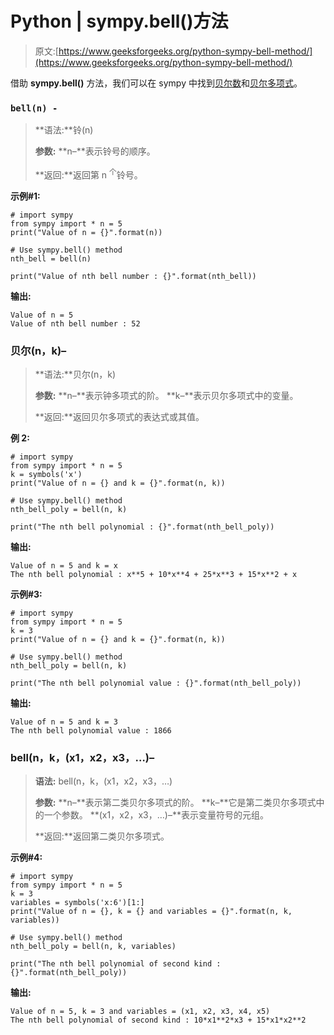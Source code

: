 # Python | sympy.bell()方法

> 原文:[https://www.geeksforgeeks.org/python-sympy-bell-method/](https://www.geeksforgeeks.org/python-sympy-bell-method/)

借助 **sympy.bell()** 方法，我们可以在 sympy 中找到[贝尔数](http://mathworld.wolfram.com/BellNumber.html)和[贝尔多项式](http://mathworld.wolfram.com/BellPolynomial.html)。

### `bell(n) -`

> **语法:**铃(n)
> 
> **参数:**
> **n–**表示铃号的顺序。
> 
> **返回:**返回第 n <sup>个</sup>铃号。

**示例#1:**

```
# import sympy 
from sympy import * n = 5
print("Value of n = {}".format(n))

# Use sympy.bell() method 
nth_bell = bell(n)  

print("Value of nth bell number : {}".format(nth_bell))  
```

**输出:**

```
Value of n = 5
Value of nth bell number : 52

```

### 贝尔(n，k)–

> **语法:**贝尔(n，k)
> 
> **参数:**
> **n–**表示钟多项式的阶。
> **k–**表示贝尔多项式中的变量。
> 
> **返回:**返回贝尔多项式的表达式或其值。

**例 2:**

```
# import sympy 
from sympy import * n = 5
k = symbols('x')
print("Value of n = {} and k = {}".format(n, k))

# Use sympy.bell() method 
nth_bell_poly = bell(n, k)  

print("The nth bell polynomial : {}".format(nth_bell_poly))  
```

**输出:**

```
Value of n = 5 and k = x
The nth bell polynomial : x**5 + 10*x**4 + 25*x**3 + 15*x**2 + x

```

**示例#3:**

```
# import sympy 
from sympy import * n = 5
k = 3
print("Value of n = {} and k = {}".format(n, k))

# Use sympy.bell() method 
nth_bell_poly = bell(n, k)  

print("The nth bell polynomial value : {}".format(nth_bell_poly))  
```

**输出:**

```
Value of n = 5 and k = 3
The nth bell polynomial value : 1866

```

### bell(n，k，(x1，x2，x3，…)–

> **语法:** bell(n，k，(x1，x2，x3，…)
> 
> **参数:**
> **n–**表示第二类贝尔多项式的阶。
> **k–**它是第二类贝尔多项式中的一个参数。
> **(x1，x2，x3，…)–**表示变量符号的元组。
> 
> **返回:**返回第二类贝尔多项式。

**示例#4:**

```
# import sympy 
from sympy import * n = 5
k = 3
variables = symbols('x:6')[1:]
print("Value of n = {}, k = {} and variables = {}".format(n, k, variables))

# Use sympy.bell() method 
nth_bell_poly = bell(n, k, variables)  

print("The nth bell polynomial of second kind : {}".format(nth_bell_poly))  
```

**输出:**

```
Value of n = 5, k = 3 and variables = (x1, x2, x3, x4, x5)
The nth bell polynomial of second kind : 10*x1**2*x3 + 15*x1*x2**2

```